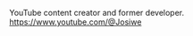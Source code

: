 YouTube content creator and former developer.
https://www.youtube.com/@Josiwe

<!---
Josiwe/Josiwe is a ✨ special ✨ repository because its `README.md` (this file) appears on your GitHub profile.
You can click the Preview link to take a look at your changes.
--->
